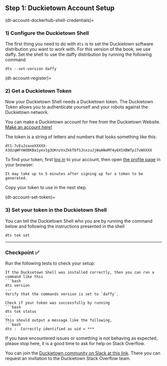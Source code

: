 ## Step 1: Duckietown Account Setup

(dt-account-dockerhub-shell-credentials)=
### 1) Configure the Duckietown Shell

The first thing you need to do with `dts` is to set the Duckietown software distribution you want to work with.
For this version of the book, we use daffy. Set the shell to use the daffy distribution by running the following command

    dts --set-version daffy

(dt-account-register)=
### 2) Get a Duckietown Token

Now your Duckietown Shell needs a Duckietown token. The Duckietown Token allows you to authenticate yourself and your robots against the Duckietown network.

You can make a Duckietown account for free from the Duckietown Website.
[Make an account here!](https://hub.duckietown.com/)

The token is a string of letters and numbers that looks something like this:

    dt1-7vEuJsaxeXXXXX-43dzqWFnWd8KBa1yev1g3UKnzVxZkkTbfSJnxzuJjWaANeMf4y6XSXBWTpJ7vWXXXX

To find your token, first [log in](https://hub.duckietown.com/) to your account, 
then open [the profile page](https://hub.duckietown.com/profile/) in your browser:

```{note}
It may take up to 5 minutes after signing up for a token to be generated.
```

Copy your token to use in the next step.

(dt-account-set-token)=
### 3) Set your token in the Duckietown Shell

You can tell the Duckietown Shell who you are by running the command below and following the 
instructions presented in the shell

    dts tok set

---

### Checkpoint ✅

Run the following tests to check your setup:

```{testexpect}
If the Duckietown Shell was installed correctly, then you can run a command like this
```bash
dts version
---
Verify that the commands version is set to `daffy`.
```

```{testexpect}
Check if your token was successfully by running
```bash
dts tok status
---
This should output a message like the following,
```bash
dts :  Correctly identified as uid = ***
```

If you have encountered issues or something is not behaving as expected, please stop here,
it is a good time to ask for help on Stack Overflow.

You can join the 
[Duckietown community on Slack at this link](https://join.slack.com/t/duckietown/shared_invite/enQtNTU0Njk4NzU2NTY1LWM2YzdlNmJmOTg4MzAyODc2YTI3YTc5MzE2MThkZGUwYTFkZWQ4M2ZlZGU1YTZhYjg5YTgzNDkyMzI2ZjNhZWE). 
There you can request an invitation to the Duckietown Stack Overflow team.




